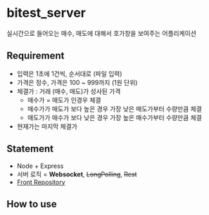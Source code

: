 # bitest_server

실시간으로 들어오는 매수, 매도에 대해서 호가창을 보여주는 어플리케이션

## Requirement

* 입력은 1초에 1건씩, 순서대로 (파일 입력)
* 가격은 정수, 가격은 100 ~ 999까지 (1원 단위)
* 체결가 : 거래 (매수, 매도)가 성사된 가격
  * 매수가 = 매도가 인경우 체결
  * 매수가가 매도가 보다 높은 경우 가장 낮은 매도가부터 수량만큼 체결
  * 매도가가 매수가 보다 낮은 경우 가장 높은 매수가부터 수량만큼 체결
* 현재가는 마지막 체결가

## Statement

* Node + Express
* 서버 로직 = **Websocket**, ~~LongPolling~~, ~~Rest~~
* [Front Repository](https://github.com/jicjjang/bitestFront)

## How to use
